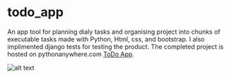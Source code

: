 # todo_app
An app tool for planning dialy tasks and organising project into chunks of executable tasks made with Python, Html, css, and bootstrap. I also implimented django tests for testing the product. The completed project is hosted on pythonanywhere.com [ToDo App](https://todo.pythonanywhere.com).

![alt text](https://raw.githubusercontent.com/kkoderr/todo_app/tree/master/todo/static/todo/project.png)

